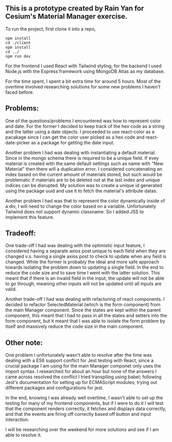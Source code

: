 ## This is a prototype created by Rain Yan for Cesium's Material Manager exercise.
To run the project, first clone it into a repo,
```
npm install
cd ./client
npm install
cd ../
npm run dev
```

For the frontend I used React with Tailwind styling; for the backend I used Node.js with the Express framework using MongoDB Atlas as my database.

For the time spent, I spent a bit extra time for around 5 hours. Most of the overtime involved researching solutions for some new problems I haven't faced before.


## Problems:
One of the questions/problems I encountered was how to represent color and date. For the former I decided to keep track of the hex code as a string and the latter using a date objects. I proceeded to use react-color as a pacakage since I can get the color user picked as a hex code and react-date-picker as a package for getting the date input.

Another problem I had was dealing with instantiating a default material. Since in the mongo schema there is required to be a unique field. If evey material is created with the same default settings such as name with "New Material" then there will a duplication error. I considered concatenating an index based on the current amount of materials stored, but such would be problematic if materials are to be deleted not at the last index and unique indices can be disrupted. My solution was to create a unique id generated using the package uuid and use it to fetch the material's attribute datas.

Another problem I had was that to represent the color dynamically inside of a div, I will need to change the color based on a variable. Unfortunately Tailwind does not support dynamic classname. So I added JSS to implement this feature.

## Tradeoff:
One trade-off I had was dealing with the optimistic input feature, I considered having a separate axios post unique to each field when they are changed v.s. having a single axios post to check to update when any field is changed. While the former is probably the ideal and more safe approach towards isolating the problem down to updating a single field. In the end to reduce the code size and to save time I went with the latter solution. This meant that if there is an invalid field in the input, the update will not be able to go through, meaning other inputs will not be updated until all inputs are valid.

Another trade-off I had was dealing with refactoring of react components. I decided to refactor SelectedMaterial (which is the form component) from the main Manager component. Since the states are kept within the parent component, this meant that I had to pass in all the states and setters into the form component, but it meant that I was able to isolate the form problem by itself and massively reduce the code size in the main component.


## Other note:
One problem I unfortunately wasn't able to resolve after the time was dealing with a ES6 support conflict for Jest testing with React, since a crucial package I am using for the main Manager componet only uses the import syntax. I researched for about an hour but none of the answers I came across resolved the conflict I tried transpiling using babel; following Jest's documentation for setting up for ECMAScript modules; trying out different packages and configurations for jest.

In the end, knowing I was already well overtime, I wasn't able to set up the testing for many of my frontend components, but if I were to do it I will test that the component renders correctly, it fetches and displays data correctly, and that the events are firing off correctly based off button and input interaction.

I will be researching over the weekend for more solutions and see if I am able to resolve it.





